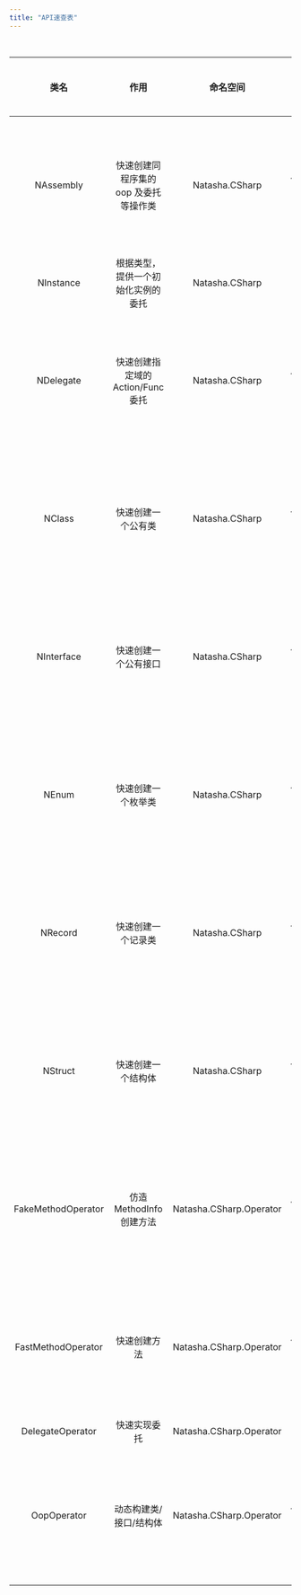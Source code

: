 ```yaml
---
title: "API速查表"
---
```


<br/>

|        类名        |                 作用                  |        命名空间         |       操作类型        |
| :----------------: | :-----------------------------------: | :---------------------: | :-------------------: |
|     NAssembly      | 快速创建同程序集的 oop 及委托等操作类 |     Natasha.CSharp      | 静态初始化,动态实例化 |
|     NInstance      |  根据类型，提供一个初始化实例的委托   |     Natasha.CSharp      |         静态          |
|     NDelegate      |   快速创建指定域的 Action/Func 委托   |     Natasha.CSharp      | 静态初始化,动态实例化 |
|       NClass       |        快速创建一个公有类           |     Natasha.CSharp      | 静态初始化,动态实例化 |
|     NInterface     |        快速创建一个公有接口       |     Natasha.CSharp      | 静态初始化,动态实例化 |
|       NEnum        |        快速创建一个枚举类         |     Natasha.CSharp      | 静态初始化,动态实例化 |
|       NRecord      |        快速创建一个记录类         |     Natasha.CSharp      | 静态初始化,动态实例化 |
|      NStruct       |        快速创建一个结构体         |     Natasha.CSharp      | 静态初始化,动态实例化 |
| FakeMethodOperator |       仿造 MethodInfo 创建方法        | Natasha.CSharp.Operator | 静态初始化,动态实例化 |
| FastMethodOperator |             快速创建方法              | Natasha.CSharp.Operator | 静态初始化,动态实例化 |
|  DelegateOperator  |             快速实现委托              | Natasha.CSharp.Operator |         静态          |
|    OopOperator     |        动态构建类/接口/结构体         | Natasha.CSharp.Operator | 静态初始化,动态实例化 |
